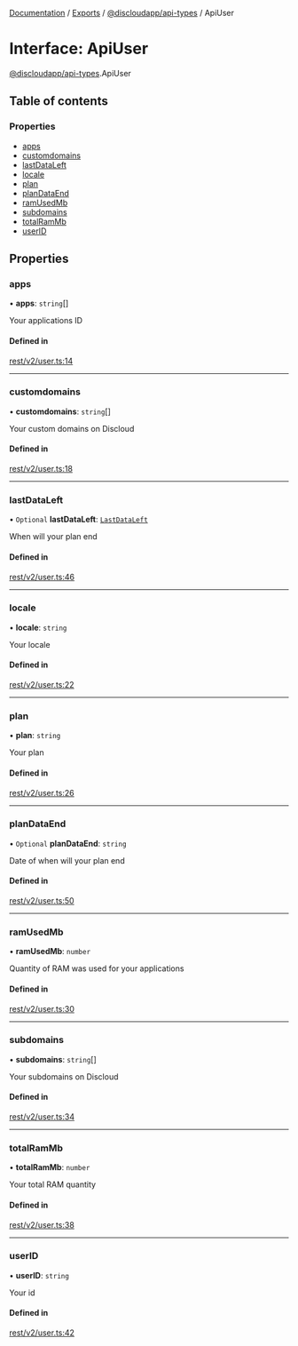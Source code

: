 [Documentation](../README.md) / [Exports](../modules.md) / [@discloudapp/api-types](../modules/discloudapp_api_types.md) / ApiUser

# Interface: ApiUser

[@discloudapp/api-types](../modules/discloudapp_api_types.md).ApiUser

## Table of contents

### Properties

- [apps](discloudapp_api_types.ApiUser.md#apps)
- [customdomains](discloudapp_api_types.ApiUser.md#customdomains)
- [lastDataLeft](discloudapp_api_types.ApiUser.md#lastdataleft)
- [locale](discloudapp_api_types.ApiUser.md#locale)
- [plan](discloudapp_api_types.ApiUser.md#plan)
- [planDataEnd](discloudapp_api_types.ApiUser.md#plandataend)
- [ramUsedMb](discloudapp_api_types.ApiUser.md#ramusedmb)
- [subdomains](discloudapp_api_types.ApiUser.md#subdomains)
- [totalRamMb](discloudapp_api_types.ApiUser.md#totalrammb)
- [userID](discloudapp_api_types.ApiUser.md#userid)

## Properties

### apps

• **apps**: `string`[]

Your applications ID

#### Defined in

[rest/v2/user.ts:14](https://github.com/discloud/discloud.app/blob/4f75b2e/packages/api-types/rest/v2/user.ts#L14)

___

### customdomains

• **customdomains**: `string`[]

Your custom domains on Discloud

#### Defined in

[rest/v2/user.ts:18](https://github.com/discloud/discloud.app/blob/4f75b2e/packages/api-types/rest/v2/user.ts#L18)

___

### lastDataLeft

• `Optional` **lastDataLeft**: [`LastDataLeft`](discloudapp_api_types.LastDataLeft.md)

When will your plan end

#### Defined in

[rest/v2/user.ts:46](https://github.com/discloud/discloud.app/blob/4f75b2e/packages/api-types/rest/v2/user.ts#L46)

___

### locale

• **locale**: `string`

Your locale

#### Defined in

[rest/v2/user.ts:22](https://github.com/discloud/discloud.app/blob/4f75b2e/packages/api-types/rest/v2/user.ts#L22)

___

### plan

• **plan**: `string`

Your plan

#### Defined in

[rest/v2/user.ts:26](https://github.com/discloud/discloud.app/blob/4f75b2e/packages/api-types/rest/v2/user.ts#L26)

___

### planDataEnd

• `Optional` **planDataEnd**: `string`

Date of when will your plan end

#### Defined in

[rest/v2/user.ts:50](https://github.com/discloud/discloud.app/blob/4f75b2e/packages/api-types/rest/v2/user.ts#L50)

___

### ramUsedMb

• **ramUsedMb**: `number`

Quantity of RAM was used for your applications

#### Defined in

[rest/v2/user.ts:30](https://github.com/discloud/discloud.app/blob/4f75b2e/packages/api-types/rest/v2/user.ts#L30)

___

### subdomains

• **subdomains**: `string`[]

Your subdomains on Discloud

#### Defined in

[rest/v2/user.ts:34](https://github.com/discloud/discloud.app/blob/4f75b2e/packages/api-types/rest/v2/user.ts#L34)

___

### totalRamMb

• **totalRamMb**: `number`

Your total RAM quantity

#### Defined in

[rest/v2/user.ts:38](https://github.com/discloud/discloud.app/blob/4f75b2e/packages/api-types/rest/v2/user.ts#L38)

___

### userID

• **userID**: `string`

Your id

#### Defined in

[rest/v2/user.ts:42](https://github.com/discloud/discloud.app/blob/4f75b2e/packages/api-types/rest/v2/user.ts#L42)
